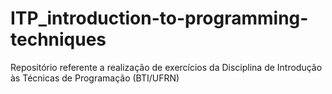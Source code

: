 # ITP_introduction-to-programming-techniques
Repositório referente a realização de exercícios da Disciplina de Introdução às Técnicas de Programação (BTI/UFRN)
